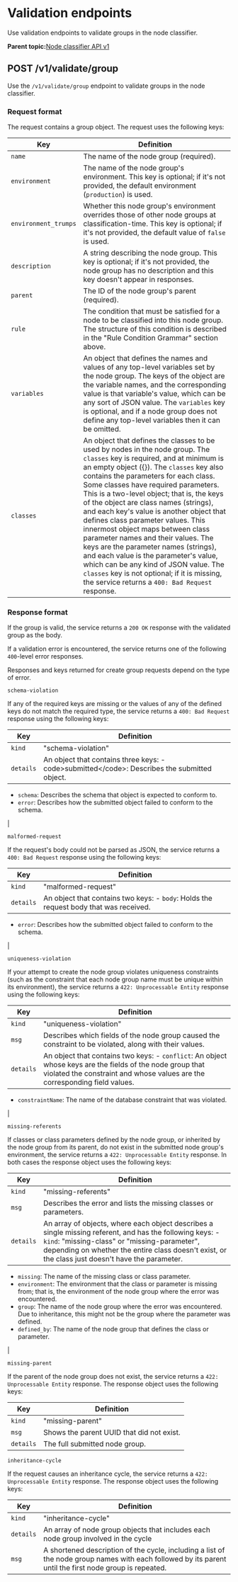 # Validation endpoints

Use validation endpoints to validate groups in the node classifier.

**Parent topic:**[Node classifier API v1](node_classifier_service_api.md)

## POST /v1/validate/group

Use the `/v1/validate/group` endpoint to validate groups in the node classifier.

### Request format

The request contains a group object. The request uses the following keys:

|Key|Definition|
|---|----------|
|`name`|The name of the node group \(required\).|
|`environment`|The name of the node group's environment. This key is optional; if it's not provided, the default environment \(`production`\) is used.|
|`environment_trumps`|Whether this node group's environment overrides those of other node groups at classification-time. This key is optional; if it's not provided, the default value of `false` is used.|
|`description`|A string describing the node group. This key is optional; if it's not provided, the node group has no description and this key doesn't appear in responses.|
|`parent`|The ID of the node group's parent \(required\).|
|`rule`|The condition that must be satisfied for a node to be classified into this node group. The structure of this condition is described in the "Rule Condition Grammar" section above.|
|`variables`|An object that defines the names and values of any top-level variables set by the node group. The keys of the object are the variable names, and the corresponding value is that variable's value, which can be any sort of JSON value. The `variables` key is optional, and if a node group does not define any top-level variables then it can be omitted.|
|`classes`|An object that defines the classes to be used by nodes in the node group. The `classes` key is required, and at minimum is an empty object \(\{\}\). The `classes` key also contains the parameters for each class. Some classes have required parameters. This is a two-level object; that is, the keys of the object are class names \(strings\), and each key's value is another object that defines class parameter values. This innermost object maps between class parameter names and their values. The keys are the parameter names \(strings\), and each value is the parameter's value, which can be any kind of JSON value. The `classes` key is not optional; if it is missing, the service returns a `400: Bad Request` response.|

### Response format

If the group is valid, the service returns a `200 OK` response with the validated group as the body.

If a validation error is encountered, the service returns one of the following `400`-level error responses.

Responses and keys returned for create group requests depend on the type of error.

`schema-violation`

If any of the required keys are missing or the values of any of the defined keys do not match the required type, the service returns a `400: Bad Request` response using the following keys:

|Key|Definition|
|---|----------|
|`kind`|"schema-violation"|
|`details`|An object that contains three keys: -   code\>submitted</code\>: Describes the submitted object.
-   `schema`: Describes the schema that object is expected to conform to.
-   `error`: Describes how the submitted object failed to conform to the schema.

|

`malformed-request`

If the request's body could not be parsed as JSON, the service returns a `400: Bad Request` response using the following keys:

|Key|Definition|
|---|----------|
|`kind`|"malformed-request"|
|`details`|An object that contains two keys: -   `body`: Holds the request body that was received.
-   `error`: Describes how the submitted object failed to conform to the schema.

|

`uniqueness-violation`

If your attempt to create the node group violates uniqueness constraints \(such as the constraint that each node group name must be unique within its environment\), the service returns a `422: Unprocessable Entity` response using the following keys:

|Key|Definition|
|---|----------|
|`kind`|"uniqueness-violation"|
|`msg`|Describes which fields of the node group caused the constraint to be violated, along with their values.|
|`details`|An object that contains two keys: -   `conflict`: An object whose keys are the fields of the node group that violated the constraint and whose values are the corresponding field values.
-   `constraintName`: The name of the database constraint that was violated.

|

`missing-referents`

If classes or class parameters defined by the node group, or inherited by the node group from its parent, do not exist in the submitted node group's environment, the service returns a `422: Unprocessable Entity` response. In both cases the response object uses the following keys:

|Key|Definition|
|---|----------|
|`kind`|"missing-referents"|
|`msg`|Describes the error and lists the missing classes or parameters.|
|`details`|An array of objects, where each object describes a single missing referent, and has the following keys: -   `kind`: "missing-class" or "missing-parameter", depending on whether the entire class doesn't exist, or the class just doesn't have the parameter.
-   `missing`: The name of the missing class or class parameter.
-   `environment`: The environment that the class or parameter is missing from; that is, the environment of the node group where the error was encountered.
-   `group`: The name of the node group where the error was encountered. Due to inheritance, this might not be the group where the parameter was defined.
-   `defined_by`: The name of the node group that defines the class or parameter.

|

`missing-parent`

If the parent of the node group does not exist, the service returns a `422: Unprocessable Entity` response. The response object uses the following keys:

|Key|Definition|
|---|----------|
|`kind`|"missing-parent"|
|`msg`|Shows the parent UUID that did not exist.|
|`details`|The full submitted node group.|

`inheritance-cycle`

If the request causes an inheritance cycle, the service returns a `422: Unprocessable Entity` response. The response object uses the following keys:

|Key|Definition|
|---|----------|
|`kind`|"inheritance-cycle"|
|`details`|An array of node group objects that includes each node group involved in the cycle|
|`msg`|A shortened description of the cycle, including a list of the node group names with each followed by its parent until the first node group is repeated.|

